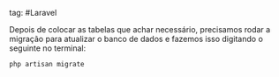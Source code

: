 tag: #Laravel 

Depois de colocar as tabelas que achar necessário, precisamos rodar a migração para atualizar o banco de dados e fazemos isso digitando o seguinte no terminal: 

```prompt
php artisan migrate
```
